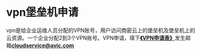 # vpn堡垒机申请

vpn是给企业运维人员分配的VPN账号，用户访问商密云上的堡垒机及堡垒机上的云资源。一个企业分配2到3个VPN账号。VPN申请，填下[**《VPN申请表》**](/assets/VPN开通申请表.xlsx)发生邮箱**cloudservice@avic.com**



